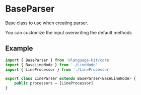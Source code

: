 # BaseParser

Base class to use when creating parser.

You can customize the input overwriting the default methods

## Example

```ts
import { BaseParser } from '@language-kit/core'
import { BaseLineNode } from './LineNode'
import { LineProcessor } from './LineProcessor'

export class LineParser extends BaseParser<BaseLineNode> {
    public processors = [LineProcessor]
}
```